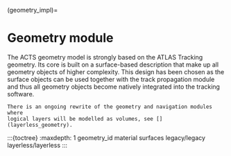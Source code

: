 (geometry_impl)=
# Geometry module

The ACTS geometry model is strongly based on the ATLAS Tracking geometry. Its
core is built on a surface-based description that make up all geometry objects
of higher complexity. This design has been chosen as the surface objects can be
used together with the track propagation module and thus all geometry objects
become natively integrated into the tracking software.

```{note}
There is an ongoing rewrite of the geometry and navigation modules where
logical layers will be modelled as volumes, see [](layerless_geometry).

```

:::{toctree}
:maxdepth: 1
geometry_id
material
surfaces
legacy/legacy
layerless/layerless
:::
